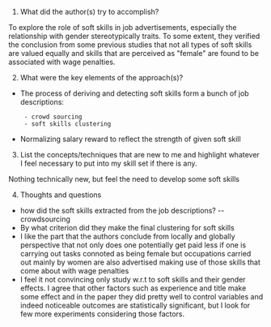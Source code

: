 1. What did the author(s) try to accomplish?

 To explore the role of soft skills in job advertisements, especially the relationship with gender stereotypically traits. To some extent, they verified the conclusion from some previous studies that not all types of soft skills are valued equally and skills that are perceived as "female" are found to be associated with wage penalties.

2. What were the key elements of the approach(s)?

 - The process of deriving and detecting soft skills form a bunch of job descriptions:
 
  		- crowd sourcing 
  		- soft skills clustering
  - Normalizing salary reward to reflect the strength of given soft skill

  


3.  List the concepts/techniques that are new to me and highlight whatever I feel necessary to put into my skill set if there is any.

 Nothing technically new, but feel the need to develop some soft skills



4.  Thoughts and questions

 - how did the soft skills extracted from the job descriptions? -- crowdsourcing
 - By what criterion did they make the final clustering for soft skills
 - I like the part that the authors conclude from locally and globally perspective that not only does one potentially get paid less if one is carrying out tasks connoted as being female but occupations carried out mainly by women are also advertised making use of those skills that come about with wage penalties
 - I feel it not convincing only study w.r.t to soft skills and their gender effects. I agree that other factors such as experience and title make some effect and in the paper they did pretty well to control variables and indeed noticeable outcomes are statistically significant, but I look for few more experiments considering those factors.